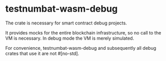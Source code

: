 # testnumbat-wasm-debug

The crate is necessary for smart contract debug projects.

It provides mocks for the entire blockchain infrastructure, so no call to the VM is necessary. In debug mode the VM is merely simulated.

For convenience, testnumbat-wasm-debug and subsequently all debug crates that use it are not #[no-std].
